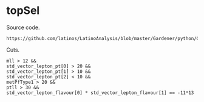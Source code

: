 topSel
====

Source code.

    https://github.com/latinos/LatinoAnalysis/blob/master/Gardener/python/Gardener_cfg.py

Cuts.

    mll > 12 &&
    std_vector_lepton_pt[0] > 20 &&
    std_vector_lepton_pt[1] > 10 &&
    std_vector_lepton_pt[2] < 10 &&
    metPfType1 > 20 &&
    ptll > 30 &&
    std_vector_lepton_flavour[0] * std_vector_lepton_flavour[1] == -11*13
